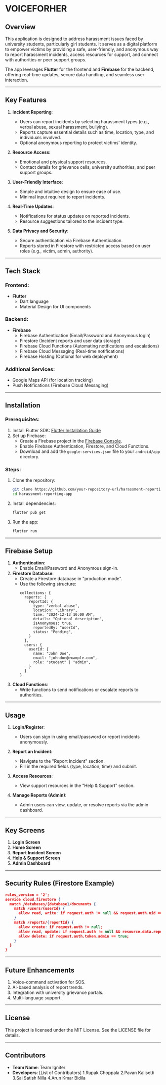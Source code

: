 # VOICEFORHER

## Overview
This application is designed to address harassment issues faced by university students, particularly girl students. It serves as a digital platform to empower victims by providing a safe, user-friendly, and anonymous way to report harassment incidents, access resources for support, and connect with authorities or peer support groups.

The app leverages **Flutter** for the frontend and **Firebase** for the backend, offering real-time updates, secure data handling, and seamless user interaction.

---

## Key Features
1. **Incident Reporting**:
   - Users can report incidents by selecting harassment types (e.g., verbal abuse, sexual harassment, bullying).
   - Reports capture essential details such as time, location, type, and individuals involved.
   - Optional anonymous reporting to protect victims' identity.

2. **Resource Access**:
   - Emotional and physical support resources.
   - Contact details for grievance cells, university authorities, and peer support groups.

3. **User-Friendly Interface**:
   - Simple and intuitive design to ensure ease of use.
   - Minimal input required to report incidents.

4. **Real-Time Updates**:
   - Notifications for status updates on reported incidents.
   - Resource suggestions tailored to the incident type.

5. **Data Privacy and Security**:
   - Secure authentication via Firebase Authentication.
   - Reports stored in Firestore with restricted access based on user roles (e.g., victim, admin, authority).

---

## Tech Stack
### Frontend:
- **Flutter**
  - Dart language
  - Material Design for UI components

### Backend:
- **Firebase**
  - Firebase Authentication (Email/Password and Anonymous login)
  - Firestore (Incident reports and user data storage)
  - Firebase Cloud Functions (Automating notifications and escalations)
  - Firebase Cloud Messaging (Real-time notifications)
  - Firebase Hosting (Optional for web deployment)

### Additional Services:
- Google Maps API (for location tracking)
- Push Notifications (Firebase Cloud Messaging)

---

## Installation
### Prerequisites:
1. Install Flutter SDK: [Flutter Installation Guide](https://flutter.dev/docs/get-started/install)
2. Set up Firebase:
   - Create a Firebase project in the [Firebase Console](https://console.firebase.google.com/).
   - Enable Firebase Authentication, Firestore, and Cloud Functions.
   - Download and add the `google-services.json` file to your `android/app` directory.

### Steps:
1. Clone the repository:
   ```bash
   git clone https://github.com/your-repository-url/harassment-reporting-app.git
   cd harassment-reporting-app
   ```
2. Install dependencies:
   ```bash
   flutter pub get
   ```
3. Run the app:
   ```bash
   flutter run
   ```

---

## Firebase Setup
1. **Authentication**:
   - Enable Email/Password and Anonymous sign-in.
2. **Firestore Database**:
   - Create a Firestore database in "production mode".
   - Use the following structure:
     ```
     collections: {
       reports: {
         reportId: {
           type: "verbal abuse",
           location: "Library",
           time: "2024-12-13 10:00 AM",
           details: "Optional description",
           isAnonymous: true,
           reportedBy: "userId",
           status: "Pending",
         }
       },
       users: {
         userId: {
           name: "John Doe",
           email: "johndoe@example.com",
           role: "student" | "admin",
         }
       }
     }
     ```
3. **Cloud Functions**:
   - Write functions to send notifications or escalate reports to authorities.

---

## Usage
1. **Login/Register**:
   - Users can sign in using email/password or report incidents anonymously.

2. **Report an Incident**:
   - Navigate to the "Report Incident" section.
   - Fill in the required fields (type, location, time) and submit.

3. **Access Resources**:
   - View support resources in the "Help & Support" section.

4. **Manage Reports (Admin)**:
   - Admin users can view, update, or resolve reports via the admin dashboard.

---

## Key Screens
1. **Login Screen**
2. **Home Screen**
3. **Report Incident Screen**
4. **Help & Support Screen**
5. **Admin Dashboard**

---

## Security Rules (Firestore Example)
```json
rules_version = '2';
service cloud.firestore {
  match /databases/{database}/documents {
    match /users/{userId} {
      allow read, write: if request.auth != null && request.auth.uid == userId;
    }
    match /reports/{reportId} {
      allow create: if request.auth != null;
      allow read, update: if request.auth != null && resource.data.reportedBy == request.auth.uid;
      allow delete: if request.auth.token.admin == true;
    }
  }
}
```

---

## Future Enhancements
1. Voice-command activation for SOS.
2. AI-based analysis of report trends.
3. Integration with university grievance portals.
4. Multi-language support.

---

## License
This project is licensed under the MIT License. See the LICENSE file for details.

---

## Contributors
- **Team Name**: Team Igniter
- **Developers**: [List of Contributors]
1.Rupak Choppala
2.Pavan Kalisetti
3.Sai Satish Nilla
4.Arun Kmar Bidila


